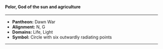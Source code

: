 #### Pelor, God of the sun and agriculture
___

- **Pantheon:** Dawn War
- **Alignment:** N, G
- **Domains:** Life, Light
- **Symbol:** Circle with six outwardly radiating points
___
